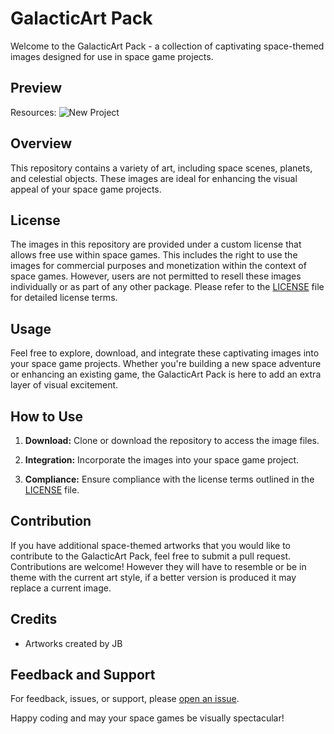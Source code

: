 # GalacticArt Pack

Welcome to the GalacticArt Pack - a collection of captivating space-themed images designed for use in space game projects.

## Preview
Resources: 
![New Project](https://github.com/jbezza123/GalacticArt-Pack/assets/83317736/5303477a-c6a8-41d9-8519-8e4b37fcec8c)

## Overview

This repository contains a variety of art, including space scenes, planets, and celestial objects. These images are ideal for enhancing the visual appeal of your space game projects.

## License

The images in this repository are provided under a custom license that allows free use within space games. This includes the right to use the images for commercial purposes and monetization within the context of space games. However, users are not permitted to resell these images individually or as part of any other package. Please refer to the [LICENSE](LICENSE) file for detailed license terms.

## Usage

Feel free to explore, download, and integrate these captivating images into your space game projects. Whether you're building a new space adventure or enhancing an existing game, the GalacticArt Pack is here to add an extra layer of visual excitement.

## How to Use

1. **Download:** Clone or download the repository to access the image files.

2. **Integration:** Incorporate the images into your space game project.

3. **Compliance:** Ensure compliance with the license terms outlined in the [LICENSE](LICENSE) file.

## Contribution

If you have additional space-themed artworks that you would like to contribute to the GalacticArt Pack, feel free to submit a pull request. Contributions are welcome!
However they will have to resemble or be in theme with the current art style, if a better version is produced it may replace a current image.

## Credits

- Artworks created by JB

## Feedback and Support

For feedback, issues, or support, please [open an issue](https://github.com/jbezza123/GalacticArt-Pack/issues).

Happy coding and may your space games be visually spectacular!

